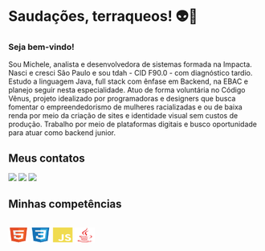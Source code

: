 # Saudações, terraqueos! 👽🖖

### Seja bem-vindo!

Sou Michele, analista e desenvolvedora de sistemas formada na Impacta. Nasci e cresci São Paulo e sou tdah - CID F90.0 - com diagnóstico tardio. 
Estudo a linguagem Java, full stack com ênfase em Backend, na EBAC e planejo seguir nesta especialidade.
Atuo de forma voluntária no Código Vênus, projeto idealizado por programadoras e designers que busca fomentar o empreendedorismo de mulheres racializadas e ou de baixa renda por meio da criação de sites e identidade visual sem custos de produção.
Trabalho por meio de plataformas digitais e busco oportunidade para atuar como backend junior.

 ## Meus contatos
 
<div> 
  <a href = "mailto:hellomichelecodes@gmail.com"><img src="https://img.shields.io/badge/-Gmail-%23333?style=for-the-badge&logo=gmail&logoColor=white" target="_blank"></a>
  <a href="https://www.linkedin.com/in/michelecodes" target="_blank"><img src="https://img.shields.io/badge/-LinkedIn-%230077B5?style=for-the-badge&logo=linkedin&logoColor=white" target="_blank"></a> 
  <a href="https://wa.me/message/PS63WCYM3YTKI1" target="_blank"><img src="https://img.shields.io/badge/-whatsapp-%25d366?style=for-the-badge&logo=whatsapp&logoColor=white" target="_blank"></a>
</div>

## Minhas competências

<div style="display: inline_block"><br>
  <img align="center" alt="Rafa-HTML" height="30" width="40" src="https://raw.githubusercontent.com/devicons/devicon/master/icons/html5/html5-original.svg">
  <img align="center" alt="Rafa-CSS" height="30" width="40" src="https://raw.githubusercontent.com/devicons/devicon/master/icons/css3/css3-original.svg">
  <img align="center" alt="Rafa-Js" height="30" width="40" src="https://raw.githubusercontent.com/devicons/devicon/master/icons/javascript/javascript-plain.svg">
  <img align="center" alt="Rafa-Java" height="30" width="40" src="https://raw.githubusercontent.com/devicons/devicon/master/icons/java/java-plain.svg">
</div>
